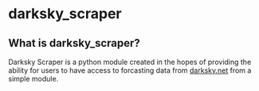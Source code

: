 # darksky_scraper

## What is darksky_scraper?
Darksky Scraper is a python module created in the hopes of providing the ability for users to have access to forcasting data from [darksky.net](https://darksky.net/forecast/en) from a simple module.


